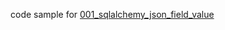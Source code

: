 code sample for [001_sqlalchemy_json_field_value][]

[001_sqlalchemy_json_field_value]: https://snippet.build4.fun/posts/001_sqlalchemy_json_field_value/
